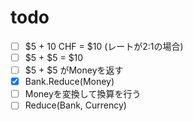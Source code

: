 # todo
- [ ] $5 + 10 CHF = $10 (レートが2:1の場合)
- [ ] $5 + $5 = $10
- [ ] $5 + $5 がMoneyを返す
- [x] Bank.Reduce(Money)
- [ ] Moneyを変換して換算を行う
- [ ] Reduce(Bank, Currency)
